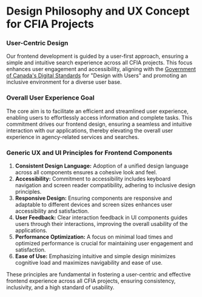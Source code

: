 # Design Philosophy and UX Concept for CFIA Projects

### User-Centric Design

Our frontend development is guided by a user-first approach, ensuring a simple
and intuitive search experience across all CFIA projects. This focus enhances
user engagement and accessibility, aligning with the [Government of Canada's
Digital
Standards](https://www.canada.ca/en/government/system/digital-government/government-canada-digital-standards.html)
for "Design with Users" and promoting an inclusive environment for a diverse
user base.

### Overall User Experience Goal

The core aim is to facilitate an efficient and streamlined user experience,
enabling users to effortlessly access information and complete tasks. This
commitment drives our frontend design, ensuring a seamless and intuitive
interaction with our applications, thereby elevating the overall user
experience in agency-related services and searches.

### Generic UX and UI Principles for Frontend Components

1. **Consistent Design Language:** Adoption of a unified design language across
all components ensures a cohesive look and feel.
2. **Accessibility:** Commitment to accessibility includes keyboard navigation
and screen reader compatibility, adhering to inclusive design principles.
3. **Responsive Design:** Ensuring components are responsive and adaptable to
different devices and screen sizes enhances user accessibility and
satisfaction.
4. **User Feedback:** Clear interaction feedback in UI components guides users
through their interactions, improving the overall usability of the
applications.
5. **Performance Optimization:** A focus on minimal load times and optimized
performance is crucial for maintaining user engagement and satisfaction.
6. **Ease of Use:** Emphasizing intuitive and simple design minimizes cognitive
load and maximizes navigability and ease of use.

These principles are fundamental in fostering a user-centric and effective
frontend experience across all CFIA projects, ensuring consistency,
inclusivity, and a high standard of usability.

